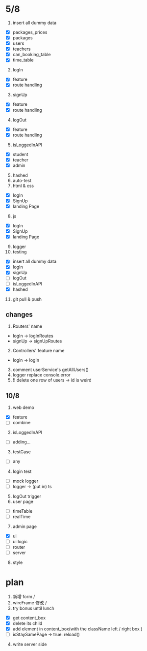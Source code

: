 # 5/8

1. insert all dummy data

-   [x] packages_prices
-   [x] packages
-   [x] users
-   [x] teachers
-   [x] can_booking_table
-   [x] time_table

2. logIn

-   [x] feature
-   [x] route handling

3. signUp

-   [x] feature
-   [x] route handling

4. logOut

-   [x] feature
-   [x] route handling

5. isLoggedInAPI

-   [x] student
-   [x] teacher
-   [x] admin

5. hashed
6. auto-test
7. html & css

-   [x] logIn
-   [x] SignUp
-   [x] landing Page

8. js

-   [x] logIn
-   [x] SignUp
-   [x] landing Page

9. logger
10. testing

-   [x] insert all dummy data
-   [x] logIn
-   [x] signUp
-   [ ] logOut
-   [ ] isLoggedInAPI
-   [x] hashed

11. git pull & push

## changes

1. Routers' name

-   logIn -> logInRoutes
-   signUp -> signUpRoutes

2. Controllers' feature name

-   login -> logIn

3. comment userService's getAllUsers()
4. logger replace console.error
5. !! delete one row of users -> id is weird


## 10/8
1. web demo
- [x] feature
- [ ] combine
2. isLoggedInAPI
- [ ] adding...
3. testCase
- [ ] any
4. login test
- [ ] mock logger
- [ ] logger -> (put in) ts
5. logOut trigger
6. user page
- [ ] timeTable
- [ ] realTime
7. admin page
- [x] ui
- [ ] ui logic
- [ ] router
- [ ] server
8. style











# plan 
1. 新增 form /
2. wireFrame 修改 /
3. try bonus until lunch
- [x] get content_box
- [x] delete its child
- [x] add element in content_box(with the className left / right box )
- [ ] isStaySamePage -> true: reload()
4. write server side


